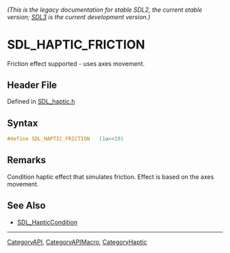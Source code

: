 ###### (This is the legacy documentation for stable SDL2, the current stable version; [SDL3](https://wiki.libsdl.org/SDL3/) is the current development version.)
# SDL_HAPTIC_FRICTION

Friction effect supported - uses axes movement.

## Header File

Defined in [SDL_haptic.h](https://github.com/libsdl-org/SDL/blob/SDL2/include/SDL_haptic.h)

## Syntax

```c
#define SDL_HAPTIC_FRICTION   (1u<<10)
```

## Remarks

Condition haptic effect that simulates friction. Effect is based on the
axes movement.

## See Also

- [SDL_HapticCondition](SDL_HapticCondition)

----
[CategoryAPI](CategoryAPI), [CategoryAPIMacro](CategoryAPIMacro), [CategoryHaptic](CategoryHaptic)

